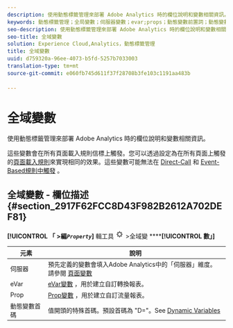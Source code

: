 ```yaml
---
description: 使用動態標籤管理來部署 Adobe Analytics 時的欄位說明和變數相關資訊。
keywords: 動態標籤管理；全局變數；伺服器變數；evar;props；動態變數前置詞；動態變數
seo-description: 使用動態標籤管理來部署 Adobe Analytics 時的欄位說明和變數相關資訊。
seo-title: 全域變數
solution: Experience Cloud,Analytics，動態標籤管理
title: 全域變數
uuid: d759320a-96ee-4073-b5fd-5257b7033003
translation-type: tm+mt
source-git-commit: e060fb745d611f37f28708b3fe103c1191aa483b

---
```



# 全域變數

使用動態標籤管理來部署 Adobe Analytics 時的欄位說明和變數相關資訊。

這些變數會在所有頁面載入規則信標上觸發。您可以透過設定為在所有頁面上觸發的[頁面載入規則](../../../implement/c-implement-with-dtm/c-rules/t-rules-page-conditions.md#task_69B41CB230EE4530A755D91233F73706)來實現相同的效果。這些變數可能無法在 [Direct-Call](../../../implement/c-implement-with-dtm/c-rules/t-rules-direct-conditions.md#task_85EB8F01775A402BA53B8298F0AADA09) 和 [Event-Based規則中觸發](../../../implement/c-implement-with-dtm/c-rules/t-rules-event-conditions.md#task_A122DE72110F4579A91F9D96D92D39FC) 。

## 全域變數 - 欄位描述 {#section_2917F62FCC8D43F982B2612A702DEF81}

**[!UICONTROL 「 &gt;編&#x200B;*`Property`*]** 輯工具 ![](assets/settings_gear.png) &gt;全域變 ******[!UICONTROL 數」]**

| 元素 | 說明 |
|--- |--- |
| 伺服器 | 預先定義的變數會填入Adobe Analytics中的「伺服器」維度。 請參閱 [頁面變數](/help/implement/js-implementation/c-variables/page-variables.md) |
| eVar | [eVar變數](/help/implement/js-implementation/c-variables/page-variables.md) ，用於建立自訂轉換報表。 |
| Prop | [Prop變數](/help/implement/js-implementation/c-variables/page-variables.md) ，用於建立自訂流量報表。 |
| 動態變數首碼 | 值開頭的特殊首碼。預設首碼為 "D="。See [Dynamic Variables](/help/implement/js-implementation/c-variables/dynvars-overview.md) |
